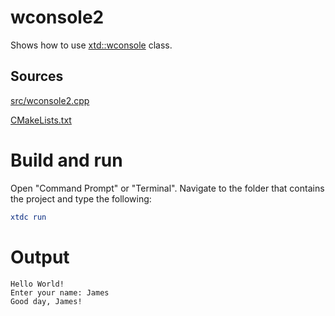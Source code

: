 # wconsole2

Shows how to use [xtd::wconsole](../../../../src/xtd.core/include/xtd/basic_console.h) class.

## Sources

[src/wconsole2.cpp](src/wconsole2.cpp)

[CMakeLists.txt](CMakeLists.txt)

# Build and run

Open "Command Prompt" or "Terminal". Navigate to the folder that contains the project and type the following:

```cmake
xtdc run
```

# Output

```
Hello World!
Enter your name: James
Good day, James!
```
